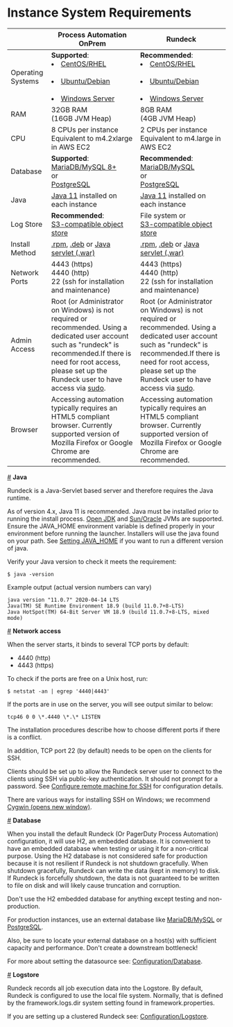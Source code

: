 # Instance System Requirements
|| Process Automation OnPrem | Rundeck |
| --- | -------- | --- |
| Operating Systems | **Supported**:<br><li>[CentOS/RHEL](/administration/install/linux-rpm.html)</li><br><li>[Ubuntu/Debian](/administration/install/linux-deb.html)</li><br><li>[Windows Server](/administration/install/windows.html)</li> | **Recommended**:<br><li>[CentOS/RHEL](/administration/install/linux-rpm.html)</li><br><li>[Ubuntu/Debian](/administration/install/linux-deb.html)</li><br><li>[Windows Server](/administration/install/windows.html)</li> |
| RAM | 32GB RAM<br>(16GB JVM Heap) | 8GB RAM<br>(4GB JVM Heap) |
| CPU | 8 CPUs per instance<br>Equivalent to m4.2xlarge in AWS EC2 | 2 CPUs per instance<br>Equivalent to m4.large in AWS EC2 |
| Database | **Supported**:<br>[MariaDB/MySQL 8+](/administration/configuration/database/mysql.html)<br> or <br>[PostgreSQL](/administration/configuration/database/postgres.html) | **Recommended**:<br>[MariaDB/MySQL](/administration/configuration/database/mysql.html)<br> or <br>[PostgreSQL](/administration/configuration/database/postgres.html) |
| Java | [Java 11](#_Java) installed on each instance | [Java 11](#_Java) installed on each instance |
| Log Store | **Recommended**:<br>[S3-compatible object store](/learning/howto/S3-minio.html#s3-or-minio-for-execution-logs) | File system or <br>[S3-compatible object store](/learning/howto/S3-minio.html#s3-or-minio-for-execution-logs) |
| Install Method | [.rpm](/administration/install/linux-rpm.html), [.deb](/administration/install/linux-deb.html) or [Java servlet (.war)](/administration/install/jar.html) | [.rpm](/administration/install/linux-rpm.html), [.deb](/administration/install/linux-deb.html) or [Java servlet (.war)](/administration/install/jar.html) |
| Network Ports | 4443 (https)<br>4440 (http)<br>22 (ssh for installation and maintenance) | 4443 (https)<br>4440 (http)<br>22 (ssh for installation and maintenance) |
| Admin Access | Root (or Administrator on Windows) is not required or recommended. Using a dedicated user account such as "rundeck" is recommended.If there is need for root access, please set up the Rundeck user to have access via [sudo](https://en.wikipedia.org/wiki/Sudo). | Root (or Administrator on Windows) is not required or recommended. Using a dedicated user account such as "rundeck" is recommended.If there is need for root access, please set up the Rundeck user to have access via [sudo](https://en.wikipedia.org/wiki/Sudo). |
| Browser | Accessing automation typically requires an HTML5 compliant browser. Currently supported version of Mozilla Firefox or Google Chrome are recommended. | Accessing automation typically requires an HTML5 compliant browser. Currently supported version of Mozilla Firefox or Google Chrome are recommended. |

[#](/administration/install/system-requirements.html#java) **Java**

Rundeck is a Java-Servlet based server and therefore requires the Java runtime.

As of version 4.x, Java 11 is recommended. Java must be installed prior to running the install process. [Open JDK](http://openjdk.java.net/) and [Sun/Oracle](https://java.com/) JVMs are supported. Ensure the JAVA\_HOME environment variable is defined properly in your environment before running the launcher. Installers will use the java found on your path. See [Setting JAVA\_HOME](/administration/maintenance/startup.html#setting-java_home) if you want to run a different version of java.

Verify your Java version to check it meets the requirement:

```
$ java -version
```

Example output (actual version numbers can vary)

```
java version "11.0.7" 2020-04-14 LTS
Java(TM) SE Runtime Environment 18.9 (build 11.0.7+8-LTS)
Java HotSpot(TM) 64-Bit Server VM 18.9 (build 11.0.7+8-LTS, mixed mode)
```

[#](/administration/install/system-requirements.html#network-access) **Network access**

When the server starts, it binds to several TCP ports by default:

- 4440 (http)
- 4443 (https)

To check if the ports are free on a Unix host, run:

```
$ netstat -an | egrep '4440|4443'
```

If the ports are in use on the server, you will see output similar to below:

```
tcp46 0 0 \*.4440 \*.\* LISTEN
```

The installation procedures describe how to choose different ports if there is a conflict.

In addition, TCP port 22 (by default) needs to be open on the clients for SSH.

Clients should be set up to allow the Rundeck server user to connect to the clients using SSH via public-key authentication. It should not prompt for a password. See [Configure remote machine for SSH](/manual/projects/node-execution/ssh.html#configuring-remote-machine-for-ssh) for configuration details.

There are various ways for installing SSH on Windows; we recommend [Cygwin (opens new window)](https://www.cygwin.com/).

[#](/administration/install/system-requirements.html#database) **Database**

When you install the default Rundeck (Or PagerDuty Process Automation) configuration, it will use H2, an embedded database. It is convenient to have an embedded database when testing or using it for a non-critical purpose. Using the H2 database is not considered safe for production because it is not resilient if Rundeck is not shutdown gracefully. When shutdown gracefully, Rundeck can write the data (kept in memory) to disk. If Rundeck is forcefully shutdown, the data is not guaranteed to be written to file on disk and will likely cause truncation and corruption.

Don't use the H2 embedded database for anything except testing and non-production.

For production instances, use an external database like [MariaDB/MySQL](/administration/configuration/database/mysql.html) or [PostgreSQL](/administration/configuration/database/postgres.html).

Also, be sure to locate your external database on a host(s) with sufficient capacity and performance. Don't create a downstream bottleneck!

For more about setting the datasource see: [Configuration/Database](/administration/configuration/database/).

[#](/administration/install/system-requirements.html#logstore) **Logstore**

Rundeck records all job execution data into the Logstore. By default, Rundeck is configured to use the local file system. Normally, that is defined by the framework.logs.dir system setting found in framework.properties.

If you are setting up a clustered Rundeck see: [Configuration/Logstore](/administration/cluster/logstore/).

